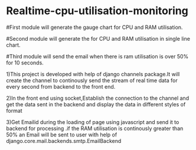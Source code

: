 # Realtime-cpu-utilisation-monitoring
#First module will  generate the gauge chart for CPU and RAM utilisation.

#Second module will generate the  for CPU and RAM utilisation in single line chart.

#Third module will send the email when there is ram utilisation is over 50% for 10 seconds.

1)This project is developed with help of django channels package.It will create the channel to continously send the stream of real time data for every second from backend  to the front end.

2)In the front end using socket,Establish the connection to the channel and get the data sent in the backend and  display the data in different styles of format

3)Get Emailid during the loading of page using javascript and send it to backend for processing .if the RAM utilisation is continously greater than 50% an Email will  be  sent to user with help of django.core.mail.backends.smtp.EmailBackend


